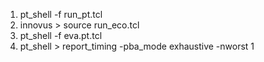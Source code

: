 1. pt_shell -f run_pt.tcl
2. innovus > source run_eco.tcl
3. pt_shell -f eva.pt.tcl
4. pt_shell > report_timing -pba_mode exhaustive -nworst 1
